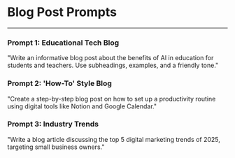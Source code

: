 # Blog Post Prompts

---

### Prompt 1: Educational Tech Blog
"Write an informative blog post about the benefits of AI in education for students and teachers. Use subheadings, examples, and a friendly tone."

### Prompt 2: 'How-To' Style Blog
"Create a step-by-step blog post on how to set up a productivity routine using digital tools like Notion and Google Calendar."

### Prompt 3: Industry Trends
"Write a blog article discussing the top 5 digital marketing trends of 2025, targeting small business owners."

